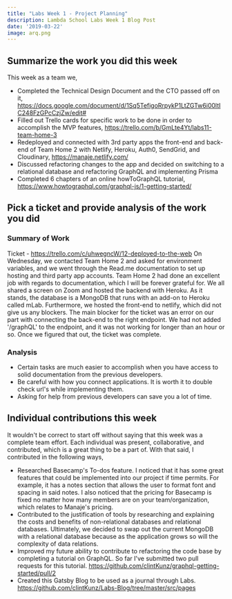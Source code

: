 ```yaml
---
title: "Labs Week 1 - Project Planning"
description: Lambda School Labs Week 1 Blog Post
date: '2019-03-22'
image: arq.png
---
```


## Summarize the work you did this week
This week as a team we, 
- Completed the Technical Design Document and the CTO passed off on it, https://docs.google.com/document/d/1Sq5TefigoRrpykP1LtZGTw6i00ltIC248FzGPcCzjZw/edit#
- Filled out Trello cards for specific work to be done in order to accomplish the MVP features, https://trello.com/b/GmLte4Yt/labs11-team-home-3
- Redeployed and connected with 3rd party apps the front-end and back-end of Team Home 2 with Netlify, Heroku, Auth0, SendGrid, and Cloudinary, https://manaje.netlify.com/ 
- Discussed refactoring changes to the app and decided on switching to a relational database and refactoring GraphQL and implementing Prisma
- Completed 6 chapters of an online howToGraphQL tutorial, https://www.howtographql.com/graphql-js/1-getting-started/

## Pick a ticket and provide analysis of the work you did
### Summary of Work
Ticket - https://trello.com/c/uhwegncW/12-deployed-to-the-web
On Wednesday, we contacted Team Home 2 and asked for environment variables, and we went through the Read.me documentation to set up hosting and third party app accounts. Team Home 2 had done an excellent job with regards to documentation, which I will be forever grateful for. We all shared a screen on Zoom and hosted the backend with Heroku. As it stands, the database is a MongoDB that runs with an add-on to Heroku called mLab. Furthermore, we hosted the front-end to netlify, which did not give us any blockers. The main blocker for the ticket was an error on our part with connecting the back-end to the right endpoint. We had not added '/graphQL' to the endpoint, and it was not working for longer than an hour or so. Once we figured that out, the ticket was complete.

### Analysis
- Certain tasks are much easier to accomplish when you have access to solid documentation from the previous developers.
- Be careful with how you connect applications. It is worth it to double check url's while implementing them.
- Asking for help from previous developers can save you a lot of time.

## Individual contributions this week
It wouldn't be correct to start off without saying that this week was a complete team effort. Each individual was present, collaborative, and contributed, which is a great thing to be a part of.
With that said, I contributed in the following ways,
- Researched Basecamp's To-dos feature. I noticed that it has some great features that could be implemented into our project if time permits. For example, it has a notes section that allows the user to format font and spacing in said notes. I also noticed that the pricing for Basecamp is fixed no matter how many members are on your team/organization, which relates to Manaje's pricing.
- Contributed to the justification of tools by researching and explaining the costs and benefits of non-relational databases and relational databases. Ultimately, we decided to swap out the current MongoDB with a relational database because as the application grows so will the complexity of data relations. 
- Improved my future ability to contribute to refactoring the code base by completing a tutorial on GraphQL. So far I've submitted two pull requests for this tutorial. https://github.com/clintKunz/graphql-getting-started/pull/2
- Created this Gatsby Blog to be used as a journal through Labs. https://github.com/clintKunz/Labs-Blog/tree/master/src/pages
